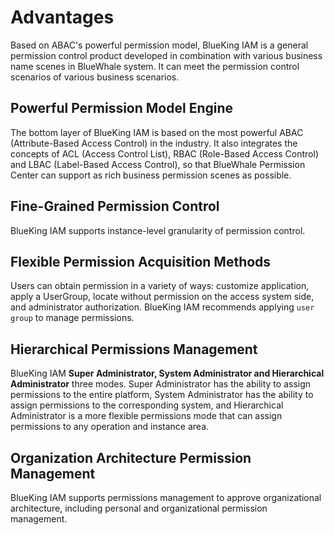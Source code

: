 # Advantages 
Based on ABAC's powerful permission model, BlueKing IAM is a general permission control product developed in combination with various business name scenes in BlueWhale system. It can meet the permission control scenarios of various business scenarios.

## Powerful Permission Model Engine 
The bottom layer of BlueKing IAM is based on the most powerful ABAC (Attribute-Based Access Control) in the industry. It also integrates the concepts of ACL (Access Control List), RBAC (Role-Based Access Control) and LBAC (Label-Based Access Control), so that BlueWhale Permission Center can support as rich business permission scenes as possible.

## Fine-Grained Permission Control
BlueKing IAM supports instance-level granularity of permission control.

## Flexible Permission Acquisition Methods
Users can obtain permission in a variety of ways: customize application, apply a UserGroup, locate without permission on the access system side, and administrator authorization. BlueKing IAM recommends applying `user group` to manage permissions. 

## Hierarchical Permissions Management 
BlueKing IAM **Super Administrator, System Administrator and Hierarchical Administrator** three modes. Super Administrator has the ability to assign permissions to the entire platform, System Administrator has the ability to assign permissions to the corresponding system, and Hierarchical Administrator is a more flexible permissions mode that can assign permissions to any operation and instance area.

## Organization Architecture Permission Management
BlueKing IAM supports permissions management to approve organizational architecture, including personal and organizational permission management.